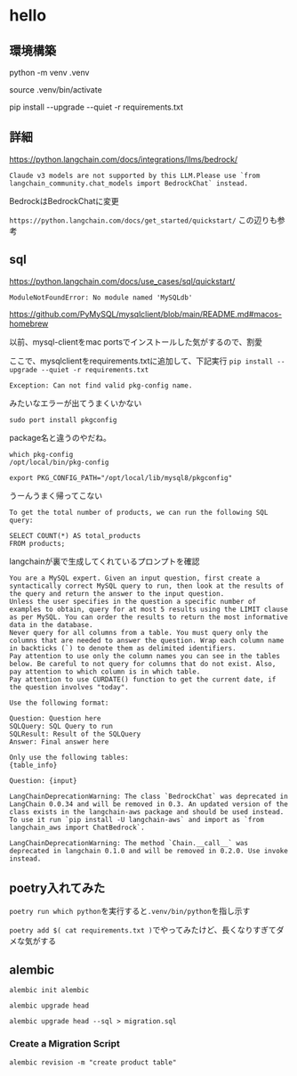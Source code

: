# hello
## 環境構築
python -m venv .venv

source .venv/bin/activate

pip install --upgrade --quiet -r requirements.txt

## 詳細
https://python.langchain.com/docs/integrations/llms/bedrock/

```
Claude v3 models are not supported by this LLM.Please use `from langchain_community.chat_models import BedrockChat` instead.
```
BedrockはBedrockChatに変更

`https://python.langchain.com/docs/get_started/quickstart/`
この辺りも参考

## sql
https://python.langchain.com/docs/use_cases/sql/quickstart/

`ModuleNotFoundError: No module named 'MySQLdb'`

https://github.com/PyMySQL/mysqlclient/blob/main/README.md#macos-homebrew

以前、mysql-clientをmac portsでインストールした気がするので、割愛

ここで、mysqlclientをrequirements.txtに追加して、下記実行
`pip install --upgrade --quiet -r requirements.txt`

```
Exception: Can not find valid pkg-config name.
```
みたいなエラーが出てうまくいかない


`sudo port install pkgconfig`

package名と違うのやだね。
```
which pkg-config
/opt/local/bin/pkg-config
```

`export PKG_CONFIG_PATH="/opt/local/lib/mysql8/pkgconfig"`

うーんうまく帰ってこない
```
To get the total number of products, we can run the following SQL query:

SELECT COUNT(*) AS total_products
FROM products;
```

langchainが裏で生成してくれているプロンプトを確認
```
You are a MySQL expert. Given an input question, first create a syntactically correct MySQL query to run, then look at the results of the query and return the answer to the input question.
Unless the user specifies in the question a specific number of examples to obtain, query for at most 5 results using the LIMIT clause as per MySQL. You can order the results to return the most informative data in the database.
Never query for all columns from a table. You must query only the columns that are needed to answer the question. Wrap each column name in backticks (`) to denote them as delimited identifiers.
Pay attention to use only the column names you can see in the tables below. Be careful to not query for columns that do not exist. Also, pay attention to which column is in which table.
Pay attention to use CURDATE() function to get the current date, if the question involves "today".

Use the following format:

Question: Question here
SQLQuery: SQL Query to run
SQLResult: Result of the SQLQuery
Answer: Final answer here

Only use the following tables:
{table_info}

Question: {input}
```

```
LangChainDeprecationWarning: The class `BedrockChat` was deprecated in LangChain 0.0.34 and will be removed in 0.3. An updated version of the class exists in the langchain-aws package and should be used instead. To use it run `pip install -U langchain-aws` and import as `from langchain_aws import ChatBedrock`.
```

```
LangChainDeprecationWarning: The method `Chain.__call__` was deprecated in langchain 0.1.0 and will be removed in 0.2.0. Use invoke instead.
```

## poetry入れてみた
`poetry run which python`を実行すると`.venv/bin/python`を指し示す

`poetry add $( cat requirements.txt )`でやってみたけど、長くなりすぎてダメな気がする

## alembic
`alembic init alembic`

`alembic upgrade head`

`alembic upgrade head --sql > migration.sql`

### Create a Migration Script
`alembic revision -m "create product table"`
